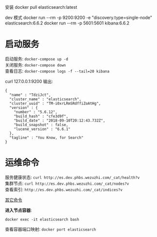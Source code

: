 
安装
docker pull elasticsearch:latest

dev 模式
docker run --rm  -p 9200:9200 -e "discovery.type=single-node" elasticsearch:6.6.2 
docker run --rm -p 5601:5601  kibana:6.6.2 

# 启动服务
启动服务: `docker-compose up -d`  
关闭服务: `docker-compose down`  
查看日志: `docker-compose logs -f --tail=20 kibana`  

curl 127.0.0.1:9200
输出:
```
{
  "name" : "TdziJct",
  "cluster_name" : "elasticsearch",
  "cluster_uuid" : "TM-i0xrLRmSRdffiZoAtHg",
  "version" : {
    "number" : "5.6.12",
    "build_hash" : "cfe3d9f",
    "build_date" : "2018-09-10T20:12:43.732Z",
    "build_snapshot" : false,
    "lucene_version" : "6.6.1"
  },
  "tagline" : "You Know, for Search"
}
```

# 运维命令
服务健康状态: `curl http://es.dev.phbs.wezuzhi.com/_cat/health?v`  
集群节点: `curl http://es.dev.phbs.wezuzhi.com/_cat/nodes?v`  
查看索引: `http://es.dev.phbs.wezuzhi.com/_cat/indices?v`

[其它命令](https://www.elastic.co/guide/en/elasticsearch/reference/6.6/cat.html)



**进入节点容器**:
```
docker exec -it elasticsearch bash
```
查看容器端口映射: `docker port elasticsearch`